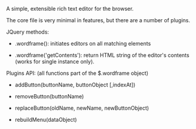 A simple, extensible rich text editor for the browser.

The core file is very minimal in features, but there are a number of plugins.

JQuery methods:

* .wordframe(): initiates editors on all matching elements

* .wordframe('getContents'): return HTML string of the editor's contents (works for single instance only).

Plugins API:
(all functions part of the $.wordframe object)

* addButton(buttonName, buttonObject [,indexAt])

* removeButton(buttonName)

* replaceButton(oldName, newName, newButtonObject)

* rebuildMenu(dataObject)
